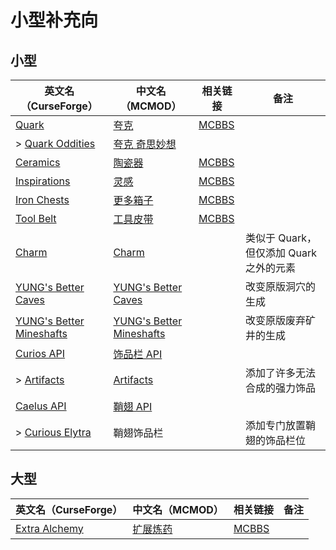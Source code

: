 # 小型补充向

## 小型

| 英文名（CurseForge）                                                                                   | 中文名（MCMOD）                                                  | 相关链接                                              | 备注                                    |
| ------------------------------------------------------------------------------------------------------ | ---------------------------------------------------------------- | ----------------------------------------------------- | --------------------------------------- |
| [Quark](https://www.curseforge.com/minecraft/mc-mods/quark)                                            | [夸克](https://www.mcmod.cn/class/527.html)                      | [MCBBS](https://www.mcbbs.net/thread-648145-1-1.html) |                                         |
| > [Quark Oddities](https://www.curseforge.com/minecraft/mc-mods/quark-oddities)                        | [夸克 奇思妙想](https://www.mcmod.cn/class/1823.html)            |                                                       |                                         |
| [Ceramics](https://www.curseforge.com/minecraft/mc-mods/ceramics)                                      | [陶瓷器](https://www.mcmod.cn/class/1427.html)                   | [MCBBS](https://www.mcbbs.net/thread-686501-1-1.html) |                                         |
| [Inspirations](https://www.curseforge.com/minecraft/mc-mods/inspirations)                              | [灵感](https://www.mcmod.cn/class/1122.html)                     | [MCBBS](https://www.mcbbs.net/thread-940567-1-1.html) |                                         |
| [Iron Chests](https://www.curseforge.com/minecraft/mc-mods/iron-chests)                                | [更多箱子](https://www.mcmod.cn/class/20.html)                   | [MCBBS](https://www.mcbbs.net/thread-372723-1-1.html) |                                         |
| [Tool Belt](https://www.curseforge.com/minecraft/mc-mods/tool-belt)                                    | [工具皮带](https://www.mcmod.cn/class/2649.html)                 | [MCBBS](https://www.mcbbs.net/thread-677629-1-1.html) |                                         |
| [Charm](https://www.curseforge.com/minecraft/mc-mods/charm)                                            | [Charm](https://www.mcmod.cn/class/2069.html)                    |                                                       | 类似于 Quark，但仅添加 Quark 之外的元素 |
| [YUNG's Better Caves](https://www.curseforge.com/minecraft/mc-mods/yungs-better-caves)                 | [YUNG's Better Caves](https://www.mcmod.cn/class/1981.html)      |                                                       | 改变原版洞穴的生成                      |
| [YUNG's Better Mineshafts](https://www.curseforge.com/minecraft/mc-mods/yungs-better-mineshafts-forge) | [YUNG's Better Mineshafts](https://www.mcmod.cn/class/2788.html) |                                                       | 改变原版废弃矿井的生成                  |
| [Curios API](https://www.curseforge.com/minecraft/mc-mods/curios)                                      | [饰品栏 API](https://www.mcmod.cn/class/2029.html)               |                                                       |                                         |
| > [Artifacts](https://www.curseforge.com/minecraft/mc-mods/artifacts)                                  | [Artifacts](https://www.mcmod.cn/class/2821.html)                |                                                       | 添加了许多无法合成的强力饰品            |
| [Caelus API](https://www.curseforge.com/minecraft/mc-mods/caelus)                                      | [鞘翅 API](https://www.mcmod.cn/class/2458.html)                 |                                                       |                                         |
| > [Curious Elytra](https://www.curseforge.com/minecraft/mc-mods/curious-elytra)                        | 鞘翅饰品栏                                                       |                                                       | 添加专门放置鞘翅的饰品栏位              |

## 大型

| 英文名（CurseForge）                                                                    | 中文名（MCMOD）                                  | 相关链接                                              | 备注 |
| --------------------------------------------------------------------------------------- | ------------------------------------------------ | ----------------------------------------------------- | ---- |
| [Extra Alchemy](https://www.curseforge.com/minecraft/mc-mods/extra-alchemy)             | [扩展炼药](https://www.mcmod.cn/class/2397.html) | [MCBBS](https://www.mcbbs.net/thread-871236-1-1.html) |      |

